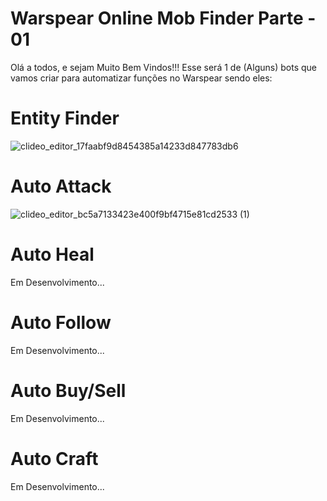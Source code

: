 # Warspear Online Mob Finder Parte - 01
Olá a todos, e sejam Muito Bem Vindos!!!
Esse será 1 de (Alguns) bots que vamos criar para automatizar funções no Warspear
sendo eles:

# Entity Finder
![clideo_editor_17faabf9d8454385a14233d847783db6](https://github.com/user-attachments/assets/c1df88b3-6fc3-47e8-9fd9-2bcabcc5eedb)
# Auto Attack
![clideo_editor_bc5a7133423e400f9bf4715e81cd2533 (1)](https://github.com/user-attachments/assets/0bd31ac8-d76a-420e-a803-a96394d001e3)
# Auto Heal
Em Desenvolvimento...
# Auto Follow
Em Desenvolvimento...
# Auto Buy/Sell
Em Desenvolvimento...
# Auto Craft
Em Desenvolvimento...
